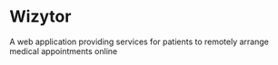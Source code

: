 # Wizytor
A web application providing services for patients to remotely arrange medical appointments online
